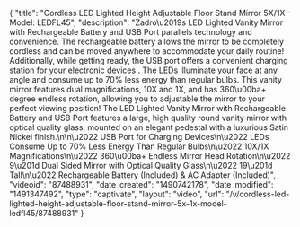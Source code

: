 {
    "title": "Cordless LED Lighted Height Adjustable Floor Stand Mirror 5X\/1X - Model: LEDFL45",
    "description": "Zadro\u2019s LED Lighted Vanity Mirror with Rechargeable Battery and USB Port parallels technology and convenience.  The rechargeable battery allows the mirror to be completely cordless and can be moved anywhere to accommodate your daily routine! Additionally, while getting ready, the USB port offers a convenient charging station for your electronic devices .  The LEDs illuminate your face at any angle and consume up to 70% less energy than regular bulbs. This vanity mirror features dual magnifications, 10X and 1X, and has 360\u00ba+ degree endless rotation, allowing you to adjustable the mirror to your perfect viewing position!  The LED Lighted Vanity Mirror with Rechargeable Battery and USB Port features a large, high quality round vanity mirror with optical quality glass, mounted on an elegant pedestal with a luxurious Satin Nickel finish.\n\n\u2022  USB Port for Charging Devices\n\u2022  LEDs Consume Up to 70% Less Energy Than Regular Bulbs\n\u2022  10X\/1X Magnifications\n\u2022  360\u00ba+ Endless Mirror Head Rotation\n\u2022  9\u201d Dual Sided Mirror with Optical Quality Glass\n\u2022  19\u201d Tall\n\u2022  Rechargeable Battery (Included) & AC Adapter (Included)",
    "videoid": "87488931",
    "date_created": "1490742178",
    "date_modified": "1491347492",
    "type": "captivate",
    "layout": "video",
    "url": "\/v\/cordless-led-lighted-height-adjustable-floor-stand-mirror-5x-1x-model-ledfl45\/87488931"
}